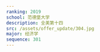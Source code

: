 ```yaml
---
ranking: 2019
school: 范德堡大学
description: 全美第十四
src: /assets/offer_update/304.jpg
major: 经济学
sequence: 301
---
```

